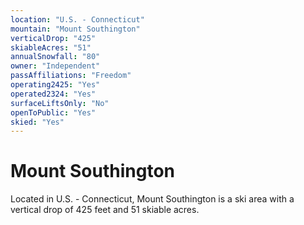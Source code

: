 ```yaml
---
location: "U.S. - Connecticut"
mountain: "Mount Southington"
verticalDrop: "425"
skiableAcres: "51"
annualSnowfall: "80"
owner: "Independent"
passAffiliations: "Freedom"
operating2425: "Yes"
operated2324: "Yes"
surfaceLiftsOnly: "No"
openToPublic: "Yes"
skied: "Yes"
---
```


# Mount Southington

Located in U.S. - Connecticut, Mount Southington is a ski area with a vertical drop of 425 feet and 51 skiable acres.